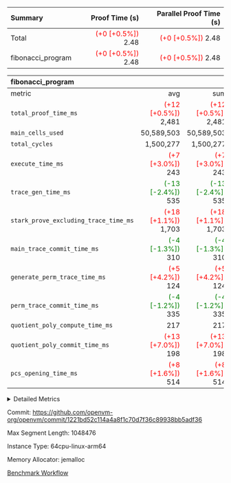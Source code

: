 | Summary | Proof Time (s) | Parallel Proof Time (s) |
|:---|---:|---:|
| Total | <span style='color: red'>(+0 [+0.5%])</span> 2.48 | <span style='color: red'>(+0 [+0.5%])</span> 2.48 |
| fibonacci_program | <span style='color: red'>(+0 [+0.5%])</span> 2.48 | <span style='color: red'>(+0 [+0.5%])</span> 2.48 |


| fibonacci_program |||||
|:---|---:|---:|---:|---:|
|metric|avg|sum|max|min|
| `total_proof_time_ms ` | <span style='color: red'>(+12 [+0.5%])</span> 2,481 | <span style='color: red'>(+12 [+0.5%])</span> 2,481 | <span style='color: red'>(+12 [+0.5%])</span> 2,481 | <span style='color: red'>(+12 [+0.5%])</span> 2,481 |
| `main_cells_used     ` |  50,589,503 |  50,589,503 |  50,589,503 |  50,589,503 |
| `total_cycles        ` |  1,500,277 |  1,500,277 |  1,500,277 |  1,500,277 |
| `execute_time_ms     ` | <span style='color: red'>(+7 [+3.0%])</span> 243 | <span style='color: red'>(+7 [+3.0%])</span> 243 | <span style='color: red'>(+7 [+3.0%])</span> 243 | <span style='color: red'>(+7 [+3.0%])</span> 243 |
| `trace_gen_time_ms   ` | <span style='color: green'>(-13 [-2.4%])</span> 535 | <span style='color: green'>(-13 [-2.4%])</span> 535 | <span style='color: green'>(-13 [-2.4%])</span> 535 | <span style='color: green'>(-13 [-2.4%])</span> 535 |
| `stark_prove_excluding_trace_time_ms` | <span style='color: red'>(+18 [+1.1%])</span> 1,703 | <span style='color: red'>(+18 [+1.1%])</span> 1,703 | <span style='color: red'>(+18 [+1.1%])</span> 1,703 | <span style='color: red'>(+18 [+1.1%])</span> 1,703 |
| `main_trace_commit_time_ms` | <span style='color: green'>(-4 [-1.3%])</span> 310 | <span style='color: green'>(-4 [-1.3%])</span> 310 | <span style='color: green'>(-4 [-1.3%])</span> 310 | <span style='color: green'>(-4 [-1.3%])</span> 310 |
| `generate_perm_trace_time_ms` | <span style='color: red'>(+5 [+4.2%])</span> 124 | <span style='color: red'>(+5 [+4.2%])</span> 124 | <span style='color: red'>(+5 [+4.2%])</span> 124 | <span style='color: red'>(+5 [+4.2%])</span> 124 |
| `perm_trace_commit_time_ms` | <span style='color: green'>(-4 [-1.2%])</span> 335 | <span style='color: green'>(-4 [-1.2%])</span> 335 | <span style='color: green'>(-4 [-1.2%])</span> 335 | <span style='color: green'>(-4 [-1.2%])</span> 335 |
| `quotient_poly_compute_time_ms` |  217 |  217 |  217 |  217 |
| `quotient_poly_commit_time_ms` | <span style='color: red'>(+13 [+7.0%])</span> 198 | <span style='color: red'>(+13 [+7.0%])</span> 198 | <span style='color: red'>(+13 [+7.0%])</span> 198 | <span style='color: red'>(+13 [+7.0%])</span> 198 |
| `pcs_opening_time_ms ` | <span style='color: red'>(+8 [+1.6%])</span> 514 | <span style='color: red'>(+8 [+1.6%])</span> 514 | <span style='color: red'>(+8 [+1.6%])</span> 514 | <span style='color: red'>(+8 [+1.6%])</span> 514 |



<details>
<summary>Detailed Metrics</summary>

| group | num_segments | keygen_time_ms | commit_exe_time_ms |
| --- | --- | --- | --- |
| fibonacci_program | 1 | 250 | 5 | 

| group | air_name | quotient_deg | interactions | constraints |
| --- | --- | --- | --- | --- |
| fibonacci_program | AccessAdapterAir<16> | 2 | 5 | 12 | 
| fibonacci_program | AccessAdapterAir<2> | 2 | 5 | 12 | 
| fibonacci_program | AccessAdapterAir<32> | 2 | 5 | 12 | 
| fibonacci_program | AccessAdapterAir<4> | 2 | 5 | 12 | 
| fibonacci_program | AccessAdapterAir<8> | 2 | 5 | 12 | 
| fibonacci_program | BitwiseOperationLookupAir<8> | 2 | 2 | 4 | 
| fibonacci_program | MemoryMerkleAir<8> | 2 | 4 | 39 | 
| fibonacci_program | PersistentBoundaryAir<8> | 2 | 3 | 7 | 
| fibonacci_program | PhantomAir | 2 | 3 | 5 | 
| fibonacci_program | Poseidon2PeripheryAir<BabyBearParameters>, 1> | 2 | 1 | 286 | 
| fibonacci_program | ProgramAir | 1 | 1 | 4 | 
| fibonacci_program | RangeTupleCheckerAir<2> | 1 | 1 | 4 | 
| fibonacci_program | Rv32HintStoreAir | 2 | 18 | 28 | 
| fibonacci_program | VariableRangeCheckerAir | 1 | 1 | 4 | 
| fibonacci_program | VmAirWrapper<Rv32BaseAluAdapterAir, BaseAluCoreAir<4, 8> | 2 | 20 | 37 | 
| fibonacci_program | VmAirWrapper<Rv32BaseAluAdapterAir, LessThanCoreAir<4, 8> | 2 | 18 | 40 | 
| fibonacci_program | VmAirWrapper<Rv32BaseAluAdapterAir, ShiftCoreAir<4, 8> | 2 | 24 | 91 | 
| fibonacci_program | VmAirWrapper<Rv32BranchAdapterAir, BranchEqualCoreAir<4> | 2 | 11 | 20 | 
| fibonacci_program | VmAirWrapper<Rv32BranchAdapterAir, BranchLessThanCoreAir<4, 8> | 2 | 13 | 35 | 
| fibonacci_program | VmAirWrapper<Rv32CondRdWriteAdapterAir, Rv32JalLuiCoreAir> | 2 | 10 | 18 | 
| fibonacci_program | VmAirWrapper<Rv32JalrAdapterAir, Rv32JalrCoreAir> | 2 | 16 | 20 | 
| fibonacci_program | VmAirWrapper<Rv32LoadStoreAdapterAir, LoadSignExtendCoreAir<4, 8> | 2 | 18 | 33 | 
| fibonacci_program | VmAirWrapper<Rv32LoadStoreAdapterAir, LoadStoreCoreAir<4> | 2 | 17 | 40 | 
| fibonacci_program | VmAirWrapper<Rv32MultAdapterAir, DivRemCoreAir<4, 8> | 2 | 25 | 84 | 
| fibonacci_program | VmAirWrapper<Rv32MultAdapterAir, MulHCoreAir<4, 8> | 2 | 24 | 31 | 
| fibonacci_program | VmAirWrapper<Rv32MultAdapterAir, MultiplicationCoreAir<4, 8> | 2 | 19 | 19 | 
| fibonacci_program | VmAirWrapper<Rv32RdWriteAdapterAir, Rv32AuipcCoreAir> | 2 | 12 | 14 | 
| fibonacci_program | VmConnectorAir | 2 | 5 | 11 | 

| group | air_name | segment | rows | prep_cols | perm_cols | main_cols | cells |
| --- | --- | --- | --- | --- | --- | --- | --- |
| fibonacci_program | AccessAdapterAir<8> | 0 | 128 |  | 16 | 17 | 4,224 | 
| fibonacci_program | BitwiseOperationLookupAir<8> | 0 | 65,536 | 3 | 8 | 2 | 655,360 | 
| fibonacci_program | MemoryMerkleAir<8> | 0 | 512 |  | 16 | 32 | 24,576 | 
| fibonacci_program | PersistentBoundaryAir<8> | 0 | 128 |  | 12 | 20 | 4,096 | 
| fibonacci_program | PhantomAir | 0 | 1 |  | 12 | 6 | 18 | 
| fibonacci_program | Poseidon2PeripheryAir<BabyBearParameters>, 1> | 0 | 256 |  | 8 | 300 | 78,848 | 
| fibonacci_program | ProgramAir | 0 | 8,192 |  | 8 | 10 | 147,456 | 
| fibonacci_program | RangeTupleCheckerAir<2> | 0 | 524,288 | 2 | 8 | 1 | 4,718,592 | 
| fibonacci_program | Rv32HintStoreAir | 0 | 4 |  | 44 | 32 | 304 | 
| fibonacci_program | VariableRangeCheckerAir | 0 | 262,144 | 2 | 8 | 1 | 2,359,296 | 
| fibonacci_program | VmAirWrapper<Rv32BaseAluAdapterAir, BaseAluCoreAir<4, 8> | 0 | 1,048,576 |  | 52 | 36 | 92,274,688 | 
| fibonacci_program | VmAirWrapper<Rv32BaseAluAdapterAir, LessThanCoreAir<4, 8> | 0 | 524,288 |  | 40 | 37 | 40,370,176 | 
| fibonacci_program | VmAirWrapper<Rv32BranchAdapterAir, BranchEqualCoreAir<4> | 0 | 262,144 |  | 28 | 26 | 14,155,776 | 
| fibonacci_program | VmAirWrapper<Rv32BranchAdapterAir, BranchLessThanCoreAir<4, 8> | 0 | 8 |  | 32 | 32 | 512 | 
| fibonacci_program | VmAirWrapper<Rv32CondRdWriteAdapterAir, Rv32JalLuiCoreAir> | 0 | 131,072 |  | 28 | 18 | 6,029,312 | 
| fibonacci_program | VmAirWrapper<Rv32JalrAdapterAir, Rv32JalrCoreAir> | 0 | 32 |  | 36 | 28 | 2,048 | 
| fibonacci_program | VmAirWrapper<Rv32LoadStoreAdapterAir, LoadStoreCoreAir<4> | 0 | 128 |  | 52 | 41 | 11,904 | 
| fibonacci_program | VmAirWrapper<Rv32RdWriteAdapterAir, Rv32AuipcCoreAir> | 0 | 16 |  | 28 | 20 | 768 | 
| fibonacci_program | VmConnectorAir | 0 | 2 | 1 | 16 | 5 | 42 | 

| group | segment | trace_gen_time_ms | total_proof_time_ms | total_cycles | total_cells | stark_prove_excluding_trace_time_ms | quotient_poly_compute_time_ms | quotient_poly_commit_time_ms | perm_trace_commit_time_ms | pcs_opening_time_ms | main_trace_commit_time_ms | main_cells_used | generate_perm_trace_time_ms | execute_time_ms |
| --- | --- | --- | --- | --- | --- | --- | --- | --- | --- | --- | --- | --- | --- | --- |
| fibonacci_program | 0 | 535 | 2,481 | 1,500,277 | 160,837,996 | 1,703 | 217 | 198 | 335 | 514 | 310 | 50,589,503 | 124 | 243 | 

| group | segment | trace_height_constraint | weighted_sum | threshold |
| --- | --- | --- | --- | --- |
| fibonacci_program | 0 | 0 | 3,932,542 | 2,013,265,921 | 
| fibonacci_program | 0 | 1 | 10,749,400 | 2,013,265,921 | 
| fibonacci_program | 0 | 2 | 1,966,271 | 2,013,265,921 | 
| fibonacci_program | 0 | 3 | 10,749,532 | 2,013,265,921 | 
| fibonacci_program | 0 | 4 | 1,664 | 2,013,265,921 | 
| fibonacci_program | 0 | 5 | 640 | 2,013,265,921 | 
| fibonacci_program | 0 | 6 | 7,209,100 | 2,013,265,921 | 
| fibonacci_program | 0 | 7 |  | 2,013,265,921 | 
| fibonacci_program | 0 | 8 | 35,535,101 | 2,013,265,921 | 

</details>


Commit: https://github.com/openvm-org/openvm/commit/1221bd52c114a4a8f1c70d7f36c89938bb5adf36

Max Segment Length: 1048476

Instance Type: 64cpu-linux-arm64

Memory Allocator: jemalloc

[Benchmark Workflow](https://github.com/openvm-org/openvm/actions/runs/15121786958)
